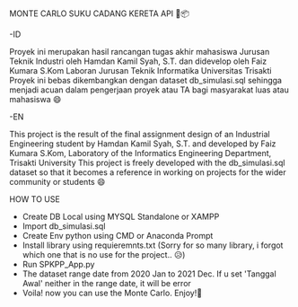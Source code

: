 MONTE CARLO SUKU CADANG KERETA API 🎯📦

-ID

Proyek ini merupakan hasil rancangan tugas akhir mahasiswa Jurusan Teknik Industri oleh Hamdan Kamil Syah, S.T. dan didevelop oleh Faiz Kumara S.Kom Laboran Jurusan Teknik Informatika Universitas Trisakti
Proyek ini bebas dikembangkan dengan dataset db_simulasi.sql sehingga menjadi acuan dalam pengerjaan proyek atau TA bagi masyarakat luas atau mahasiswa 😄

-EN

This project is the result of the final assignment design of an Industrial Engineering student by Hamdan Kamil Syah, S.T. and developed by Faiz Kumara S.Kom, Laboratory of the Informatics Engineering Department, Trisakti University
This project is freely developed with the db_simulasi.sql dataset so that it becomes a reference in working on projects for the wider community or students 😄

HOW TO USE
 - Create DB Local using MYSQL Standalone or XAMPP
 - Import db_simulasi.sql
 - Create Env python using CMD or Anaconda Prompt
 - Install library using requieremnts.txt (Sorry for so many library, i forgot which one that is no use for the project.. 😥)
 - Run SPKPP_App.py
 - The dataset range date from 2020 Jan to 2021 Dec. If u set 'Tanggal Awal' neither in the range date, it will be error
 - Voila! now you can use the Monte Carlo. Enjoy!🍻